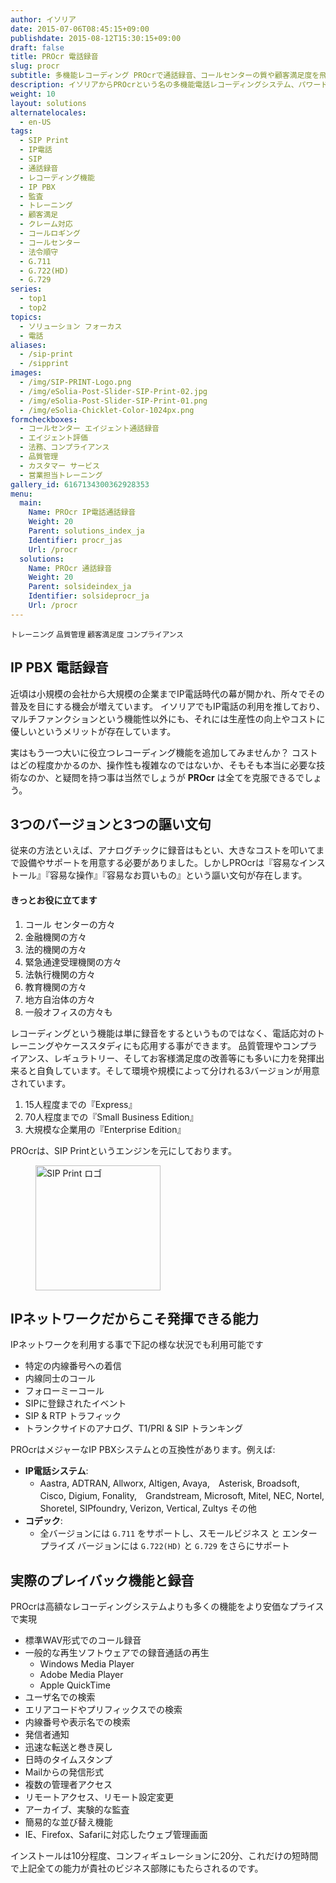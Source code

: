 ```yaml
---
author: イソリア
date: 2015-07-06T08:45:15+09:00
publishdate: 2015-08-12T15:30:15+09:00
draft: false
title: PROcr 電話録音
slug: procr
subtitle: 多機能レコーディング PROcrで通話録音、コールセンターの質や顧客満足度を飛躍的にアップ
description: イソリアからPROcrという名の多機能電話レコーディングシステム、パワード・バイ・SIP Print。トレーニング、ケーススタディ、コンプライアンスもこれ一台で様々なビジネスシーンの録音や応用が可能に。
weight: 10
layout: solutions
alternatelocales:
  - en-US
tags:
  - SIP Print
  - IP電話
  - SIP
  - 通話録音
  - レコーディング機能
  - IP PBX
  - 監査
  - トレーニング
  - 顧客満足
  - クレーム対応
  - コールロギング
  - コールセンター
  - 法令順守
  - G.711
  - G.722(HD)
  - G.729
series:
  - top1
  - top2
topics:
  - ソリューション フォーカス
  - 電話
aliases:
  - /sip-print
  - /sipprint
images:
  - /img/SIP-PRINT-Logo.png
  - /img/eSolia-Post-Slider-SIP-Print-02.jpg
  - /img/eSolia-Post-Slider-SIP-Print-01.png
  - /img/eSolia-Chicklet-Color-1024px.png
formcheckboxes:
  - コールセンター エイジェント通話録音
  - エイジェント評価
  - 法務、コンプライアンス
  - 品質管理
  - カスタマー サービス
  - 営業担当トレーニング
gallery_id: 6167134300362928353
menu:
  main:
    Name: PROcr IP電話通話録音
    Weight: 20
    Parent: solutions_index_ja
    Identifier: procr_jas
    Url: /procr
  solutions:
    Name: PROcr 通話録音
    Weight: 20
    Parent: solsideindex_ja
    Identifier: solsideprocr_ja
    Url: /procr
---
```


<small>
<a class="grey lighten-3 green-text waves-effect waves-light btn">トレーニング</a>
<a class="grey lighten-3 green-text waves-effect waves-light btn">品質管理</a>
<a class="grey lighten-3 green-text waves-effect waves-light btn">顧客満足度</a>
<a class="grey lighten-3 green-text waves-effect waves-light btn">コンプライアンス</a>
</small>

## IP PBX 電話録音

近頃は小規模の会社から大規模の企業までIP電話時代の幕が開かれ、所々でその普及を目にする機会が増えています。
イソリアでもIP電話の利用を推しており、マルチファンクションという機能性以外にも、それには生産性の向上やコストに優しいというメリットが存在しています。

実はもう一つ大いに役立つレコーディング機能を追加してみませんか？
コストはどの程度かかるのか、操作性も複雑なのではないか、そもそも本当に必要な技術なのか、と疑問を持つ事は当然でしょうが **PROcr** は全てを克服できるでしょう。

## 3つのバージョンと3つの謳い文句

従来の方法といえば、アナログチックに録音はもとい、大きなコストを叩いてまで設備やサポートを用意する必要がありました。しかしPROcrは『容易なインストール』『容易な操作』『容易なお買いもの』という謳い文句が存在します。

<div class="esolia-card-panel blue-grey darken-4 z-depth-1">
  <h4 class="center green-text text-accent-3">きっとお役に立てます</h4>
    <ol>
      <li class="white-text">コール センターの方々</li>
      <li class="white-text">金融機関の方々</li>
      <li class="white-text">法的機関の方々</li>
      <li class="white-text">緊急通達受理機関の方々</li>
      <li class="white-text">法執行機関の方々</li>
      <li class="white-text">教育機関の方々</li>
      <li class="white-text">地方自治体の方々</li>
      <li class="white-text">一般オフィスの方々も</li>
    </ol>
</div>

レコーディングという機能は単に録音をするというものではなく、電話応対のトレーニングやケーススタディにも応用する事ができます。
品質管理やコンプライアンス、レギュラトリー、そしてお客様満足度の改善等にも多いに力を発揮出来ると自負しています。そして環境や規模によって分けれる3バージョンが用意されています。

1.	15人程度までの『Express』
2.	70人程度までの『Small Business Edition』
3.	大規模な企業用の『Enterprise Edition』

PROcrは、SIP Printというエンジンを元にしております。

<figure class="image-container">
<img class="materialboxed responsive-img" width="200" data-caption="SIP Print ロゴ" alt="SIP Print ロゴ" src="/img/SIP-PRINT-Logo-2.png" >
</figure>

## IPネットワークだからこそ発揮できる能力

IPネットワークを利用する事で下記の様な状況でも利用可能です

* 特定の内線番号への着信
* 内線同士のコール
* フォローミーコール
* SIPに登録されたイベント
* SIP & RTP トラフィック
* トランクサイドのアナログ、T1/PRI & SIP トランキング

PROcrはメジャーなIP PBXシステムとの互換性があります。例えば:

* **IP電話システム**:
  * Aastra, ADTRAN, Allworx, Altigen, Avaya,　Asterisk, Broadsoft, Cisco, Digium, Fonality,　Grandstream, Microsoft, Mitel, NEC, Nortel,　Shoretel, SIPfoundry, Verizon, Vertical, Zultys その他
* **コデック**:
  * 全バージョンには ``G.711`` をサポートし、スモールビジネス と エンタープライズ バージョンには ``G.722(HD)`` と ``G.729`` をさらにサポート

## 実際のプレイバック機能と録音

PROcrは高額なレコーディングシステムよりも多くの機能をより安価なプライスで実現

* 標準WAV形式でのコール録音
* 一般的な再生ソフトウェアでの録音通話の再生
   * Windows Media Player
   * Adobe Media Player
   * Apple QuickTime
* ユーザ名での検索
* エリアコードやプリフィックスでの検索
* 内線番号や表示名での検索
* 発信者通知
* 迅速な転送と巻き戻し
* 日時のタイムスタンプ
* Mailからの発信形式
* 複数の管理者アクセス
* リモートアクセス、リモート設定変更
* アーカイブ、実験的な監査
* 簡易的な並び替え機能
* IE、Firefox、Safariに対応したウェブ管理画面

インストールは10分程度、コンフィギュレーションに20分、これだけの短時間で上記全ての能力が貴社のビジネス部隊にもたらされるのです。
